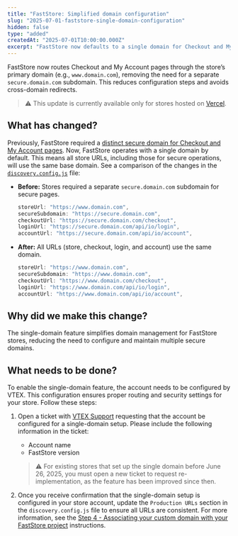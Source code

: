 ```yaml
---
title: "FastStore: Simplified domain configuration"
slug: "2025-07-01-faststore-single-domain-configuration"
hidden: false
type: "added"
createdAt: "2025-07-01T10:00:00.000Z"  
excerpt: "FastStore now defaults to a single domain for Checkout and My Account pages for store hosted on Vercel, simplifying domain management."
---
```


FastStore now routes Checkout and My Account pages through the store’s primary domain (e.g., `www.domain.com`), removing the need for a separate `secure.domain.com` subdomain. This reduces configuration steps and avoids cross-domain redirects.

> ⚠️ This update is currently available only for stores hosted on [Vercel](https://vercel.com/).

## What has changed?

Previously, FastStore required a [distinct secure domain for Checkout and My Account pages](https://developers.vtex.com/docs/guides/faststore/go-live-1-configuring-external-dns#step-3-configuring-domains-in-vtex-account-settings). Now, FastStore operates with a single domain by default. This means all store URLs, including those for secure operations, will use the same base domain. See a comparison of the changes in the [`discovery.config.js`](https://developers.vtex.com/docs/guides/faststore/project-structure-config-options) file:

- **Before:** Stores required a separate `secure.domain.com` subdomain for secure pages.

    ```js
    storeUrl: "https://www.domain.com",
    secureSubdomain: "https://secure.domain.com",
    checkoutUrl: "https://secure.domain.com/checkout",
    loginUrl: "https://secure.domain.com/api/io/login",
    accountUrl: "https://secure.domain.com/api/io/account",
    ```

- **After:** All URLs (store, checkout, login, and account) use the same domain.

    ```js
    storeUrl: "https://www.domain.com",
    secureSubdomain: "https://www.domain.com",
    checkoutUrl: "https://www.domain.com/checkout",
    loginUrl: "https://www.domain.com/api/io/login",
    accountUrl: "https://www.domain.com/api/io/account",
    ```

## Why did we make this change?

The single-domain feature simplifies domain management for FastStore stores, reducing the need to configure and maintain multiple secure domains.

## What needs to be done?

To enable the single-domain feature, the account needs to be configured by VTEX. This configuration ensures proper routing and security settings for your store. Follow these steps:

1. Open a ticket with [VTEX Support](https://help.vtex.com/en/support) requesting that the account be configured for a single-domain setup. Please include the following information in the ticket:

   - Account name
   - FastStore version

    > ⚠️ For existing stores that set up the single domain before June 26, 2025, you must open a new ticket to request re-implementation, as the feature has been improved since then.

2. Once you receive confirmation that the single-domain setup is configured in your store account, update the `Production URLs` section in the `discovery.config.js` file to ensure all URLs are consistent. For more information, see the [Step 4 - Associating your custom domain with your FastStore project](https://developers.vtex.com/docs/guides/faststore/go-live-1-configuring-external-dns#step-4-associating-your-custom-domain-with-your-faststore-project) instructions.
